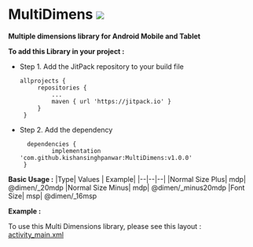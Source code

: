 # MultiDimens [![](https://jitpack.io/v/kishansinghpanwar/MultiDimens.svg)](https://jitpack.io/#kishansinghpanwar/MultiDimens)
**Multiple dimensions library for Android Mobile and Tablet**

 **To add this Library in your project :**
 - Step 1. Add the JitPack repository to your build file
    
    
       allprojects {
       		repositories {
       			...
       			maven { url 'https://jitpack.io' }
       		}
       	}
   
   
 - Step 2. Add the dependency
   
         dependencies {
       	        implementation 'com.github.kishansinghpanwar:MultiDimens:v1.0.0'
       	}

**Basic Usage :**
|Type| Values | Example|
|--|--|--|
|Normal Size Plus| mdp| @dimen/_20mdp
|Normal Size Minus| mdp| @dimen/_minus20mdp
|Font Size| msp| @dimen/_16msp


**Example :**

To use this Multi Dimensions library, please see this layout  : [activity_main.xml](https://github.com/kishansinghpanwar/MultiDimens/blob/master/app/src/main/res/layout/activity_main.xml)
